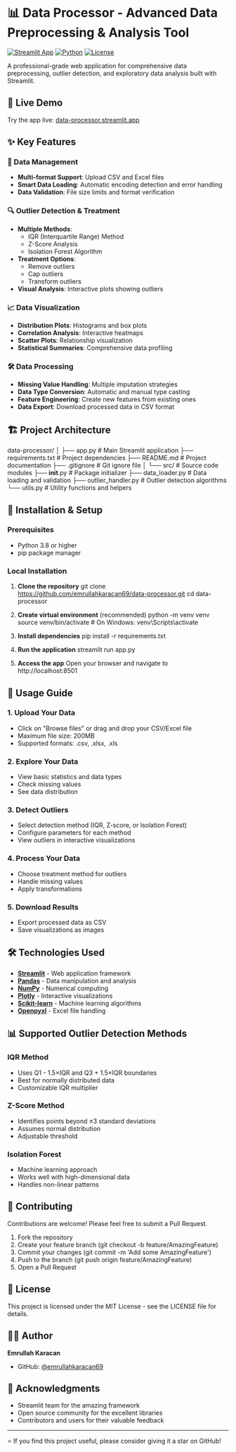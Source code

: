 
# 📊 Data Processor - Advanced Data Preprocessing & Analysis Tool

[![Streamlit App](https://static.streamlit.io/badges/streamlit_badge_black_white.svg)](https://data-processor.streamlit.app)
[![Python](https://img.shields.io/badge/Python-3.8+-blue.svg)](https://www.python.org/downloads/)
[![License](https://img.shields.io/badge/license-MIT-green.svg)](LICENSE)

A professional-grade web application for comprehensive data preprocessing, outlier detection, and exploratory data analysis built with Streamlit.

## 🚀 Live Demo
Try the app live: [data-processor.streamlit.app](https://data-processor.streamlit.app)

## ✨ Key Features

### 📁 Data Management
- **Multi-format Support**: Upload CSV and Excel files
- **Smart Data Loading**: Automatic encoding detection and error handling
- **Data Validation**: File size limits and format verification

### 🔍 Outlier Detection & Treatment
- **Multiple Methods**:
  - IQR (Interquartile Range) Method
  - Z-Score Analysis
  - Isolation Forest Algorithm
- **Treatment Options**:
  - Remove outliers
  - Cap outliers
  - Transform outliers
- **Visual Analysis**: Interactive plots showing outliers

### 📈 Data Visualization
- **Distribution Plots**: Histograms and box plots
- **Correlation Analysis**: Interactive heatmaps
- **Scatter Plots**: Relationship visualization
- **Statistical Summaries**: Comprehensive data profiling

### 🛠️ Data Processing
- **Missing Value Handling**: Multiple imputation strategies
- **Data Type Conversion**: Automatic and manual type casting
- **Feature Engineering**: Create new features from existing ones
- **Data Export**: Download processed data in CSV format

## 🏗️ Project Architecture

data-processor/
│
├── app.py                 # Main Streamlit application
├── requirements.txt       # Project dependencies
├── README.md             # Project documentation
├── .gitignore           # Git ignore file
│
└── src/                 # Source code modules
    ├── __init__.py      # Package initializer
    ├── data_loader.py   # Data loading and validation
    ├── outlier_handler.py # Outlier detection algorithms
    └── utils.py         # Utility functions and helpers

## 🔧 Installation & Setup

### Prerequisites
- Python 3.8 or higher
- pip package manager

### Local Installation

1. **Clone the repository**
git clone https://github.com/emrullahkaracan69/data-processor.git
cd data-processor

2. **Create virtual environment** (recommended)
python -m venv venv
source venv/bin/activate  # On Windows: venv\Scripts\activate

3. **Install dependencies**
pip install -r requirements.txt

4. **Run the application**
streamlit run app.py

5. **Access the app**
Open your browser and navigate to http://localhost:8501

## 📖 Usage Guide

### 1. Upload Your Data
- Click on "Browse files" or drag and drop your CSV/Excel file
- Maximum file size: 200MB
- Supported formats: .csv, .xlsx, .xls

### 2. Explore Your Data
- View basic statistics and data types
- Check missing values
- See data distribution

### 3. Detect Outliers
- Select detection method (IQR, Z-score, or Isolation Forest)
- Configure parameters for each method
- View outliers in interactive visualizations

### 4. Process Your Data
- Choose treatment method for outliers
- Handle missing values
- Apply transformations

### 5. Download Results
- Export processed data as CSV
- Save visualizations as images

## 🛠️ Technologies Used

- **[Streamlit](https://streamlit.io/)** - Web application framework
- **[Pandas](https://pandas.pydata.org/)** - Data manipulation and analysis
- **[NumPy](https://numpy.org/)** - Numerical computing
- **[Plotly](https://plotly.com/)** - Interactive visualizations
- **[Scikit-learn](https://scikit-learn.org/)** - Machine learning algorithms
- **[Openpyxl](https://openpyxl.readthedocs.io/)** - Excel file handling

## 📊 Supported Outlier Detection Methods

### IQR Method
- Uses Q1 - 1.5×IQR and Q3 + 1.5×IQR boundaries
- Best for normally distributed data
- Customizable IQR multiplier

### Z-Score Method
- Identifies points beyond ±3 standard deviations
- Assumes normal distribution
- Adjustable threshold

### Isolation Forest
- Machine learning approach
- Works well with high-dimensional data
- Handles non-linear patterns

## 🤝 Contributing

Contributions are welcome! Please feel free to submit a Pull Request.

1. Fork the repository
2. Create your feature branch (git checkout -b feature/AmazingFeature)
3. Commit your changes (git commit -m 'Add some AmazingFeature')
4. Push to the branch (git push origin feature/AmazingFeature)
5. Open a Pull Request

## 📝 License

This project is licensed under the MIT License - see the LICENSE file for details.

## 👨‍💻 Author

**Emrullah Karacan**
- GitHub: [@emrullahkaracan69](https://github.com/emrullahkaracan69)

## 🙏 Acknowledgments

- Streamlit team for the amazing framework
- Open source community for the excellent libraries
- Contributors and users for their valuable feedback

---

⭐ If you find this project useful, please consider giving it a star on GitHub!
